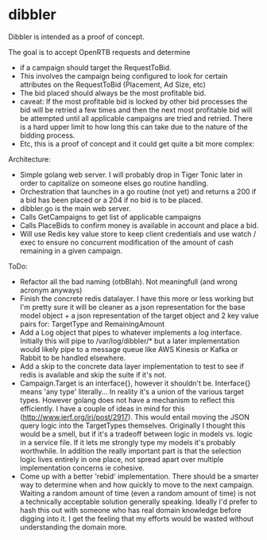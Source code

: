 # dibbler

Dibbler is intended as a proof of concept.

The goal is to accept OpenRTB requests and determine 
* if a campaign should target the RequestToBid.
* This involves the campaign being configured to look for certain attributes on the RequestToBid (Placement, Ad Size, etc)
* The bid placed should always be the most profitable bid.
* caveat: If the most profitable bid is locked by other bid processes the bid will be retried a few times and then the next most profitable bid will be attempted until all applicable campaigns are tried and retried.  There is a hard upper limit to how long this can take due to the nature of the bidding process.
* Etc, this is a proof of concept and it could get quite a bit more complex:

Architecture:
* Simple golang web server.  I will probably drop in Tiger Tonic later in order to capitalize on someone elses go routine handling.
* Orchestration that launches in a go routine (not yet) and returns a 200 if a bid has been placed or a 204 if no bid is to be placed.
* dibbler.go is the main web server.
* Calls GetCampaigns to get list of applicable campaigns
* Calls PlaceBids to confirm money is available in account and place a bid.
* Will use Redis key value store to keep client credentials and use watch / exec to ensure no concurrent modification of the amount of cash remaining in a given campaign.

ToDo:
* Refactor all the bad naming (otbBlah).  Not meaningfull (and wrong acronym anyways)
* Finish the concrete redis datalayer.  I have this more or less working but I'm pretty sure it will be cleaner as a json representation for the base model object + a json representation of the target object and 2 key value pairs for: TargetType and RemainingAmount
* Add a Log object that pipes to whatever implements a log interface.  Initially this will pipe to /var/log/dibbler/* but a later implementation would likely pipe to a message queue like AWS Kinesis or Kafka or Rabbit to be handled elsewhere.
* Add a skip to the concrete data layer implementation to test to see if redis is available and skip the suite if it's not.
* Campaign.Target is an interface{}, however it shouldn't be.  Interface{} means 'any type' literally... In reality it's a union of the various target types.  However golang does not have a mechanism to reflect this efficiently.  I have a couple of ideas in mind for this (http://www.jerf.org/iri/post/2917). This would entail moving the JSON query logic into the TargetTypes themselves.  Originally I thought this would be a smell, but if it's a tradeoff between logic in models vs. logic in a service file.  If it lets me strongly type my models it's probably worthwhile.  In addition the really important part is that the selection logic lives entirely in one place, not spread apart over multiple implementation concerns ie cohesive.
* Come up with a better 'rebid' implementation.  There should be a smarter way to determine when and how quickly to move to the next campaign.  Waiting a random amount of time (even a random amount of time) is not a technically acceptable solution generally speaking.  Ideally I'd prefer to hash this out with someone who has real domain knowledge before digging into it.  I get the feeling that my efforts would be wasted without understanding the domain more.
